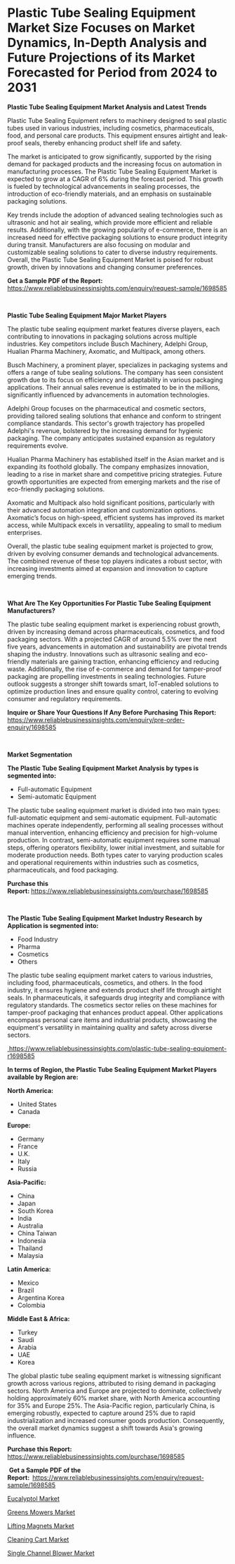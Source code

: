 <p><h1>Plastic Tube Sealing Equipment Market Size Focuses on Market Dynamics, In-Depth Analysis and Future Projections of its Market Forecasted for Period from 2024 to 2031</h1></p><p><strong>Plastic Tube Sealing Equipment Market Analysis and Latest Trends</strong></p>
<p><p>Plastic Tube Sealing Equipment refers to machinery designed to seal plastic tubes used in various industries, including cosmetics, pharmaceuticals, food, and personal care products. This equipment ensures airtight and leak-proof seals, thereby enhancing product shelf life and safety. </p><p>The market is anticipated to grow significantly, supported by the rising demand for packaged products and the increasing focus on automation in manufacturing processes. The Plastic Tube Sealing Equipment Market is expected to grow at a CAGR of 6% during the forecast period. This growth is fueled by technological advancements in sealing processes, the introduction of eco-friendly materials, and an emphasis on sustainable packaging solutions. </p><p>Key trends include the adoption of advanced sealing technologies such as ultrasonic and hot air sealing, which provide more efficient and reliable results. Additionally, with the growing popularity of e-commerce, there is an increased need for effective packaging solutions to ensure product integrity during transit. Manufacturers are also focusing on modular and customizable sealing solutions to cater to diverse industry requirements. Overall, the Plastic Tube Sealing Equipment Market is poised for robust growth, driven by innovations and changing consumer preferences.</p></p>
<p><strong>Get a Sample PDF of the Report:&nbsp;</strong> <a href="https://www.reliablebusinessinsights.com/enquiry/request-sample/1698585?utm_campaign=75&utm_medium=2&utm_source=Github&utm_content=ia&utm_term=20102024&utm_id=plastic-tube-sealing-equipment">https://www.reliablebusinessinsights.com/enquiry/request-sample/1698585</a></p>
<p>&nbsp;</p>
<p><strong>Plastic Tube Sealing Equipment Major Market Players</strong></p>
<p><p>The plastic tube sealing equipment market features diverse players, each contributing to innovations in packaging solutions across multiple industries. Key competitors include Busch Machinery, Adelphi Group, Hualian Pharma Machinery, Axomatic, and Multipack, among others.</p><p>Busch Machinery, a prominent player, specializes in packaging systems and offers a range of tube sealing solutions. The company has seen consistent growth due to its focus on efficiency and adaptability in various packaging applications. Their annual sales revenue is estimated to be in the millions, significantly influenced by advancements in automation technologies.</p><p>Adelphi Group focuses on the pharmaceutical and cosmetic sectors, providing tailored sealing solutions that enhance and conform to stringent compliance standards. This sector's growth trajectory has propelled Adelphi's revenue, bolstered by the increasing demand for hygienic packaging. The company anticipates sustained expansion as regulatory requirements evolve.</p><p>Hualian Pharma Machinery has established itself in the Asian market and is expanding its foothold globally. The company emphasizes innovation, leading to a rise in market share and competitive pricing strategies. Future growth opportunities are expected from emerging markets and the rise of eco-friendly packaging solutions.</p><p>Axomatic and Multipack also hold significant positions, particularly with their advanced automation integration and customization options. Axomatic’s focus on high-speed, efficient systems has improved its market access, while Multipack excels in versatility, appealing to small to medium enterprises.</p><p>Overall, the plastic tube sealing equipment market is projected to grow, driven by evolving consumer demands and technological advancements. The combined revenue of these top players indicates a robust sector, with increasing investments aimed at expansion and innovation to capture emerging trends.</p></p>
<p>&nbsp;</p>
<p><strong>What Are The Key Opportunities For Plastic Tube Sealing Equipment Manufacturers?</strong></p>
<p><p>The plastic tube sealing equipment market is experiencing robust growth, driven by increasing demand across pharmaceuticals, cosmetics, and food packaging sectors. With a projected CAGR of around 5.5% over the next five years, advancements in automation and sustainability are pivotal trends shaping the industry. Innovations such as ultrasonic sealing and eco-friendly materials are gaining traction, enhancing efficiency and reducing waste. Additionally, the rise of e-commerce and demand for tamper-proof packaging are propelling investments in sealing technologies. Future outlook suggests a stronger shift towards smart, IoT-enabled solutions to optimize production lines and ensure quality control, catering to evolving consumer and regulatory requirements.</p></p>
<p><strong>Inquire or Share Your Questions If Any Before Purchasing This Report:</strong> <a href="https://www.reliablebusinessinsights.com/enquiry/pre-order-enquiry/1698585?utm_campaign=75&utm_medium=2&utm_source=Github&utm_content=ia&utm_term=20102024&utm_id=plastic-tube-sealing-equipment">https://www.reliablebusinessinsights.com/enquiry/pre-order-enquiry/1698585</a></p>
<p>&nbsp;</p>
<p><strong>Market Segmentation</strong></p>
<p><strong>The Plastic Tube Sealing Equipment Market Analysis by types is segmented into:</strong></p>
<p><ul><li>Full-automatic Equipment</li><li>Semi-automatic Equipment</li></ul></p>
<p><p>The plastic tube sealing equipment market is divided into two main types: full-automatic equipment and semi-automatic equipment. Full-automatic machines operate independently, performing all sealing processes without manual intervention, enhancing efficiency and precision for high-volume production. In contrast, semi-automatic equipment requires some manual steps, offering operators flexibility, lower initial investment, and suitable for moderate production needs. Both types cater to varying production scales and operational requirements within industries such as cosmetics, pharmaceuticals, and food packaging.</p></p>
<p><strong>Purchase this Report:&nbsp;</strong><a href="https://www.reliablebusinessinsights.com/purchase/1698585?utm_campaign=75&utm_medium=2&utm_source=Github&utm_content=ia&utm_term=20102024&utm_id=plastic-tube-sealing-equipment">https://www.reliablebusinessinsights.com/purchase/1698585</a></p>
<p>&nbsp;</p>
<p><strong>The Plastic Tube Sealing Equipment Market Industry Research by Application is segmented into:</strong></p>
<p><ul><li>Food Industry</li><li>Pharma</li><li>Cosmetics</li><li>Others</li></ul></p>
<p><p>The plastic tube sealing equipment market caters to various industries, including food, pharmaceuticals, cosmetics, and others. In the food industry, it ensures hygiene and extends product shelf life through airtight seals. In pharmaceuticals, it safeguards drug integrity and compliance with regulatory standards. The cosmetics sector relies on these machines for tamper-proof packaging that enhances product appeal. Other applications encompass personal care items and industrial products, showcasing the equipment's versatility in maintaining quality and safety across diverse sectors.</p></p>
<p><a href="https://www.reliablebusinessinsights.com/plastic-tube-sealing-equipment-r1698585?utm_campaign=75&utm_medium=2&utm_source=Github&utm_content=ia&utm_term=20102024&utm_id=plastic-tube-sealing-equipment">&nbsp;https://www.reliablebusinessinsights.com/plastic-tube-sealing-equipment-r1698585</a></p>
<p><strong>In terms of Region, the Plastic Tube Sealing Equipment Market Players available by Region are:</strong></p>
<p>
    <p> <strong> North America: </strong>
        <ul>
            <li>United States</li>
            <li>Canada</li>
        </ul>
        </p> 
    <p> <strong> Europe: </strong>
        <ul>
            <li>Germany</li>
            <li>France</li>
            <li>U.K.</li>
            <li>Italy</li>
            <li>Russia</li>
        </ul>
        </p> 
    <p> <strong> Asia-Pacific: </strong>
        <ul>
            <li>China</li>
            <li>Japan</li>
            <li>South Korea</li>
            <li>India</li>
            <li>Australia</li>
            <li>China Taiwan</li>
            <li>Indonesia</li>
            <li>Thailand</li>
            <li>Malaysia</li>
        </ul>
        </p> 
    <p> <strong> Latin America: </strong>
        <ul>
            <li>Mexico</li>
            <li>Brazil</li>
            <li>Argentina Korea</li>
            <li>Colombia</li>
        </ul>
        </p> 
    <p> <strong> Middle East & Africa: </strong>
        <ul>
            <li>Turkey</li>
            <li>Saudi</li>
            <li>Arabia</li>
            <li>UAE</li>
            <li>Korea</li>
        </ul>
    </p>
    </p>
<p><p>The global plastic tube sealing equipment market is witnessing significant growth across various regions, attributed to rising demand in packaging sectors. North America and Europe are projected to dominate, collectively holding approximately 60% market share, with North America accounting for 35% and Europe 25%. The Asia-Pacific region, particularly China, is emerging robustly, expected to capture around 25% due to rapid industrialization and increased consumer goods production. Consequently, the overall market dynamics suggest a shift towards Asia's growing influence.</p></p>
<p><strong>Purchase this Report: </strong><a href="https://www.reliablebusinessinsights.com/purchase/1698585?utm_campaign=75&utm_medium=2&utm_source=Github&utm_content=ia&utm_term=20102024&utm_id=plastic-tube-sealing-equipment">https://www.reliablebusinessinsights.com/purchase/1698585</a></p>
<p>&nbsp;<strong>Get a Sample PDF of the Report:&nbsp;&nbsp;</strong><a href="https://www.reliablebusinessinsights.com/enquiry/request-sample/1698585?utm_campaign=75&utm_medium=2&utm_source=Github&utm_content=ia&utm_term=20102024&utm_id=plastic-tube-sealing-equipment">https://www.reliablebusinessinsights.com/enquiry/request-sample/1698585</a></p>
<p><strong></strong></p>
<p><p><a href="https://github.com/OrlandoHBarks/Market-Research-Report-List-1/blob/main/eucalyptol-market.md?utm_campaign=75&utm_medium=2&utm_source=Github&utm_content=ia&utm_term=20102024&utm_id=plastic-tube-sealing-equipment">Eucalyptol Market</a></p><p><a href="https://issuu.com/reportprime-2/docs/greens-mowers-market-size-2030.pptx_da0abaeb03690f?utm_campaign=75&utm_medium=2&utm_source=Github&utm_content=ia&utm_term=20102024&utm_id=plastic-tube-sealing-equipment">Greens Mowers Market</a></p><p><a href="https://issuu.com/reportprime-2/docs/lifting-magnets-market-size-2030.pp_39997ba0b6171d?utm_campaign=75&utm_medium=2&utm_source=Github&utm_content=ia&utm_term=20102024&utm_id=plastic-tube-sealing-equipment">Lifting Magnets Market</a></p><p><a href="https://www.linkedin.com/pulse/emerging-opportunities-challenges-global-cleaning-cart-market-4kjdf?utm_campaign=75&utm_medium=2&utm_source=Github&utm_content=ia&utm_term=20102024&utm_id=plastic-tube-sealing-equipment">Cleaning Cart Market</a></p><p><a href="https://github.com/LoretaDushku585/Market-Research-Report-List-1/blob/main/single-channel-blower-market.md?utm_campaign=75&utm_medium=2&utm_source=Github&utm_content=ia&utm_term=20102024&utm_id=plastic-tube-sealing-equipment">Single Channel Blower Market</a></p></p>
